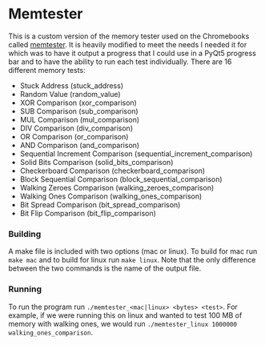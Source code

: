 # Memtester

This is a custom version of the memory tester used on the Chromebooks called [memtester](https://github.com/jnavila/memtester).
It is heavily modified to meet the needs I needed it for which was to have it output a progress that I could use in a PyQt5
progress bar and to have the ability to run each test individually. There are 16 different memory tests:

* Stuck Address (stuck_address)
* Random Value (random_value)
* XOR Comparison (xor_comparison)
* SUB Comparison (sub_comparison)
* MUL Comparison (mul_comparison)
* DIV Comparison (div_comparison)
* OR Comparison (or_comparison)
* AND Comparison (and_comparison)
* Sequential Increment Comparison (sequential_increment_comparison)
* Solid Bits Comparison (solid_bits_comparison)
* Checkerboard Comparison (checkerboard_comparison)
* Block Sequential Comparison (block_sequential_comparison)
* Walking Zeroes Comparison (walking_zeroes_comparison)
* Walking Ones Comparison (walking_ones_comparison)
* Bit Spread Comparison (bit_spread_comparison)
* Bit Flip Comparison (bit_flip_comparison)

### Building
A make file is included with two options (mac or linux). To build for mac run ```make mac``` and to build
for linux run ```make linux```. Note that the only difference between the two commands is the name of the output file.

### Running
To run the program run ```./memtester_<mac|linux> <bytes> <test>```. For example, if we were running this on linux
and wanted to test 100 MB of memory with walking ones, we would run ```./memtester_linux 1000000 walking_ones_comparison```.
